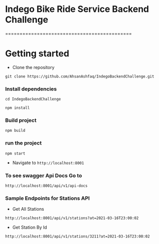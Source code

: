 # Indego Bike Ride Service Backend Challenge
============================================

# Getting started
- Clone the repository
```
git clone https://github.com/AhsanAshfaq/IndegoBackendChallenge.git
```
### Install dependencies
```
cd IndegoBackendChallenge

npm install
```
###  Build project
```
npm build
```
### run the project
```
npm start
```

- Navigate to `http://localhost:8001`


### To see swagger Api Docs Go to 

```
http://localhost:8001/api/v1/api-docs
```

### Sample Endpoints for Stations API

- Get All Stations 

```
http://localhost:8001/api/v1/stations?at=2021-03-16T23:00:02
```

- Get Station By Id 

```
http://localhost:8001/api/v1/stations/3211?at=2021-03-16T23:00:02
```
